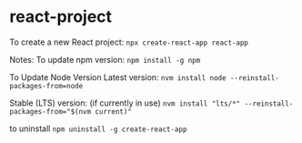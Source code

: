 # react-project

To create a new React project:
`npx create-react-app react-app`


Notes:
To update npm version:
`npm install -g npm`

To Update Node Version
Latest version:
`nvm install node --reinstall-packages-from=node`

Stable (LTS) version: (if currently in use)
`nvm install "lts/*" --reinstall-packages-from="$(nvm current)"`


to uninstall
`npm uninstall -g create-react-app`
